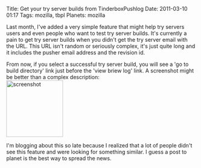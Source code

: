 Title: Get your try server builds from TinderboxPushlog
Date: 2011-03-10 01:17
Tags: mozilla, tbpl
Planets: mozilla

Last month, I've added a very simple feature that might help try servers
users and even people who want to test try server builds. It's currently
a pain to get try server builds when you didn't get the try server email
with the URL. This URL isn't random or seriously complex, it's just
quite long and it includes the pusher email address and the revision id.

From now, if you select a successful try server build, you will see a
'go to build directory' link just before the 'view briew log' link. A
screenshot might be better than a complex description:  
<a href='../../static/imgages/tryserver-builds.png'><img height='150' title='screenshot' src='../../static/imgages/tryserver-builds.png'></a>

I'm blogging about this so late because I realized that a lot of people
didn't see this feature and were looking for something similar. I guess
a post to planet is the best way to spread the news.
